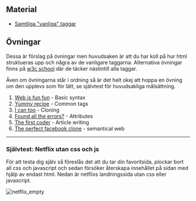 ## Material
- [Samtliga "vanliga" taggar](https://www.w3schools.com/tags/ref_byfunc.asp)

## Övningar
Dessa är förslag på övningar men huvudsaken är att du har koll på hur html struktueras upp och några av de vanligare taggarna. Alternativa övningar finns på [w3c school](https://www.w3schools.com/html/html_editors.asp) där de täcker nästintill alla taggar. 

Även om övningarna står i ordning så är det helt okej att hoppa en övning om den upplevs som för lätt, se självtest för huvudsakliga målsättning.
1. [Web is fun fun](exercises/exercise_fun.md) - Basic syntax
2. [Yummy recipe](exercises/exercise_recipe.md) - Common tags
3. [I can too](exercises/exercise_capable.md) - Cloning
4. [Found all the errors?](exercises/exercise_attributes.md) - Attributes
5. [The first coder](exercises/exercise_lovelace.md) - Article writing
6. [The perfect facebook clone](exercises/exercise_semantics.md) - semantical web



<hr>

### Självtest: Netflix utan css och js

För att testa dig själv så föreslås det att du tar din favoritsida, plockar bort all css och javascript och sedan försöker återskapa innehållet på sidan med hjälp av endast html. Nedan är netflixs landningssida utan css eller javascript.

![netflix_empty](netflix_img.png)

